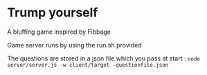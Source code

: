 # Trump yourself

A bluffing game inspired by Fibbage

Game server runs by using the run.sh provided

The questions are stored in a json file which you pass at start :
``node server/server.js -w client/target -questionfile.json``
